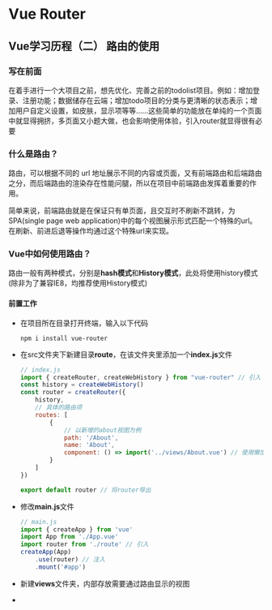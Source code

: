 # Vue Router


## Vue学习历程（二） 路由的使用

### 写在前面

在着手进行一个大项目之前，想先优化、完善之前的todolist项目。例如：增加登录、注册功能；数据储存在云端；增加todo项目的分类与更清晰的状态表示；增加用户自定义设置，如皮肤，显示项等等……这些简单的功能放在单纯的一个页面中就显得拥挤，多页面又小题大做，也会影响使用体验，引入router就显得很有必要

### 什么是路由？

路由，可以根据不同的 url 地址展示不同的内容或页面，又有前端路由和后端路由之分，而后端路由的渲染存在性能问腿，所以在项目中前端路由发挥着重要的作用。

简单来说，前端路由就是在保证只有单页面，且交互时不刷新不跳转，为SPA(single page web application)中的每个视图展示形式匹配一个特殊的url。在刷新、前进后退等操作均通过这个特殊url来实现。

### Vue中如何使用路由？

路由一般有两种模式，分别是**hash模式**和**History模式**，此处将使用history模式(除非为了兼容IE8，均推荐使用History模式)

#### 前置工作

- 在项目所在目录打开终端，输入以下代码

  ```
  npm i install vue-router
  ```

- 在src文件夹下新建目录**route**，在该文件夹里添加一个**index.js**文件

  ```js
  // index.js
  import { createRouter, createWebHistory } from "vue-router" // 引入
  const history = createWebHistory()
  const router = createRouter({
      history,
      // 具体的路由项
      routes: [
          {
              // 以新增的about视图为例
              path: '/About',
              name: 'About',
              component: () => import('../views/About.vue') // 使用懒加载的方式
          }
      ]
  })
  
  export default router // 将router导出
  ```

- 修改**main.js**文件

  ```js
  // main.js
  import { createApp } from 'vue'
  import App from './App.vue'
  import router from './route' // 引入
  createApp(App)
      .use(router) // 注入
      .mount('#app')
  
  ```

- 新建**views**文件夹，内部存放需要通过路由显示的视图

- 



#### 




